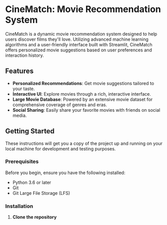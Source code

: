 # CineMatch: Movie Recommendation System

CineMatch is a dynamic movie recommendation system designed to help users discover films they'll love. Utilizing advanced machine learning algorithms and a user-friendly interface built with Streamlit, CineMatch offers personalized movie suggestions based on user preferences and interaction history.

## Features

- **Personalized Recommendations**: Get movie suggestions tailored to your taste.
- **Interactive UI**: Explore movies through a rich, interactive interface.
- **Large Movie Database**: Powered by an extensive movie dataset for comprehensive coverage of genres and eras.
- **Social Sharing**: Easily share your favorite movies with friends on social media.

## Getting Started

These instructions will get you a copy of the project up and running on your local machine for development and testing purposes.

### Prerequisites

Before you begin, ensure you have the following installed:
- Python 3.6 or later
- Git
- Git Large File Storage (LFS)

### Installation

1. **Clone the repository**

